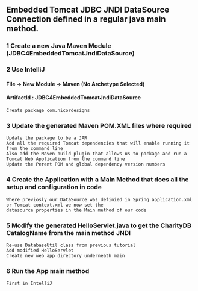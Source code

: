 ## Embedded Tomcat JDBC JNDI DataSource Connection defined in a regular java main method.

### 1 Create a new Java Maven Module (JDBC4EmbeddedTomcatJndiDataSource)

### 2 Use IntelliJ

#### File -> New Module -> Maven (No Archetype Selected)

#### ArtifactId : JDBC4EmbeddedTomcatJndiDataSource

    Create package com.nicordesigns

### 3 Update the generated Maven POM.XML files where required

    Update the package to be a JAR
    Add all the required Tomcat dependencies that will enable running it from the command line
    Also add the Maven build plugin that allows us to package and run a Tomcat Web Application from the command line
    Update the Perent POM and global dependency version numbers

### 4  Create the Application with a Main Method that does all the setup and configuration in code

    Where previosly our DataSource was definied in Spring application.xml or Tomcat context.xml we now set the
    datasource properties in the Main method of our code

### 5 Modify the generated HelloServlet.java to get the CharityDB CatalogName from the main method JNDI

    Re-use DatabaseUtil class from previous tutorial 
    Add modified HelloServlet 
    Create new web app directory underneath main

### 6 Run the App main method

    First in IntelliJ
    





